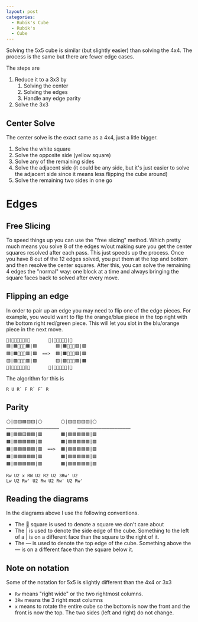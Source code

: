 ```yaml
---
layout: post
categories: 
  - Rubik's Cube
  - Rubik's
  - Cube
---
```


Solving the 5x5 cube is similar (but slightly easier) than solving the 4x4. The process is the same but there are fewer edge cases.

The steps are
1. Reduce it to a 3x3 by
    1. Solving the center
    1. Solving the edges
    1. Handle any edge parity
1. Solve the 3x3

## Center Solve

The center solve is the exact same as a 4x4, just a litle bigger.

1. Solve the white square
2. Solve the opposite side (yellow square)
3. Solve any of the remaining sides
4. Solve the adjacent side (it could be any side, but it's just easier to solve the adjacent side since it means less flipping the cube around)
5. Solve the remaining two sides in one go

# Edges

## Free Slicing

To speed things up you can use the "free slicing" method. 
Which pretty much means you solve 8 of the edges w/out making sure you get the center squares resolved after each pass. 
This just speeds up the process. Once you have 8 out of the 12 edges solved, you put them at the top and bottom and then resolve the center squares. 
After this, you can solve the remaining 4 edges the "normal" way: one block at a time and always bringing the square faces back to solved after every move.

## Flipping an edge

In order to pair up an edge you may need to flip one of the edge pieces. 
For example, you would want to flip the orange/blue piece in the top right with the bottom right red/green piece. This will let you slot in the blu/orange piece in the next move.

```
🔲|🔲🔲🔲🔲🔲|🔲       🔲|🔲🔲🔲🔲🔲|🔲
🟦|🟧🔲🔲🔲🟧|🟦       🟦|🟧🔲🔲🔲🟥|🟩
🟦|🟧🔲🔲🔲🟥|🟩  ==>  🟦|🟧🔲🔲🔲🟥|🟩
🟨|🟩🔲🔲🔲🟥|🟩       🟨|🟩🔲🔲🔲🟦|🟧
🔲|🔲🔲🔲🔲🔲|🔲       🔲|🔲🔲🔲🔲🔲|🔲
```

The algorithm for this is

```
R U R` F R` F` R
```

## Parity

```
⚪|🟨🟨🟦🟨🟨|⚪       ⚪|🟨🟨🟨🟨🟨|⚪
————————————————————       ————————————————————
🟧|🟦🟦🟨🟦🟦|🟥       🟧|🟦🟦🟦🟦🟦|🟥
🟧|🟦🟦🟦🟦🟦|🟥       🟧|🟦🟦🟦🟦🟦|🟥
🟧|🟦🟦🟦🟦🟦|🟥  ==>  🟧|🟦🟦🟦🟦🟦|🟥
🟧|🟦🟦🟦🟦🟦|🟥       🟧|🟦🟦🟦🟦🟦|🟥
🟧|🟦🟦🟦🟦🟦|🟥       🟧|🟦🟦🟦🟦🟦|🟥
```

```
Rw U2 x RW U2 R2 U2 3Rw' U2
Lw U2 Rw' U2 Rw U2 Rw' U2 Rw'
```

## Reading the diagrams

In the diagrams above I use the following conventions.

* The 🔲 square is used to denote a square we don't care about
* The | is used to denote the side edge of the cube. Something to the left of a | is on a different face than the square to the right of it.
* The — is used to denote the top edge of the cube. Something above the — is on a different face than the square below it. 

## Note on notation

Some of the notation for 5x5 is slightly different than the 4x4 or 3x3

* `Rw` means "right wide" or the two rightmost columns.
* `3Rw` means the 3 right most columns
* `x` means to rotate the entire cube so the bottom is now the front and the front is now the top. The two sides (left and right) do not change.
